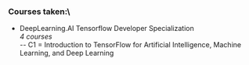 ### Courses taken:\
 
- DeepLearning.AI Tensorflow Developer Specialization\
  *4 courses*\
  -- C1 = Introduction to TensorFlow for Artificial Intelligence, Machine Learning, and Deep Learning
